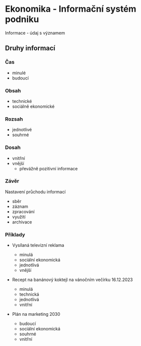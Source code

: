 # Ekonomika - Informační systém podniku

Informace - údaj s významem

## Druhy informací

### Čas

- minulé
- budoucí

### Obsah

- technické
- sociálně ekonomické

### Rozsah

- jednotlivé
- souhrné

### Dosah

- vnitřní
- vnější
    - převážně pozitivní informace

### Závěr

Nastavení průchodu informací

- sběr
- záznam
- zpracování
- využití
- archivace

### Příklady

- Vysílaná televizní reklama
    - minulá
    - sociální ekonomická
    - jednotlivá
    - vnější

- Recept na banánový koktejl na vánočním večírku 16.12.2023
    - minulá
    - technická
    - jednotlivá
    - vnitřní

- Plán na marketing 2030
    - budoucí
    - sociální ekonomická
    - souhrné
    - vnitřní